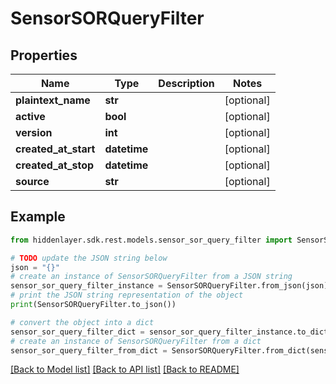 # SensorSORQueryFilter


## Properties

Name | Type | Description | Notes
------------ | ------------- | ------------- | -------------
**plaintext_name** | **str** |  | [optional] 
**active** | **bool** |  | [optional] 
**version** | **int** |  | [optional] 
**created_at_start** | **datetime** |  | [optional] 
**created_at_stop** | **datetime** |  | [optional] 
**source** | **str** |  | [optional] 

## Example

```python
from hiddenlayer.sdk.rest.models.sensor_sor_query_filter import SensorSORQueryFilter

# TODO update the JSON string below
json = "{}"
# create an instance of SensorSORQueryFilter from a JSON string
sensor_sor_query_filter_instance = SensorSORQueryFilter.from_json(json)
# print the JSON string representation of the object
print(SensorSORQueryFilter.to_json())

# convert the object into a dict
sensor_sor_query_filter_dict = sensor_sor_query_filter_instance.to_dict()
# create an instance of SensorSORQueryFilter from a dict
sensor_sor_query_filter_from_dict = SensorSORQueryFilter.from_dict(sensor_sor_query_filter_dict)
```
[[Back to Model list]](../README.md#documentation-for-models) [[Back to API list]](../README.md#documentation-for-api-endpoints) [[Back to README]](../README.md)


